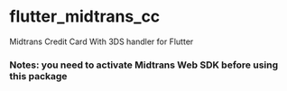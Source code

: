 # flutter_midtrans_cc

Midtrans Credit Card With 3DS handler for Flutter

### Notes: you need to activate Midtrans Web SDK before using this package